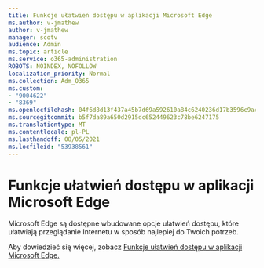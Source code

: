```yaml
---
title: Funkcje ułatwień dostępu w aplikacji Microsoft Edge
ms.author: v-jmathew
author: v-jmathew
manager: scotv
audience: Admin
ms.topic: article
ms.service: o365-administration
ROBOTS: NOINDEX, NOFOLLOW
localization_priority: Normal
ms.collection: Adm_O365
ms.custom:
- "9004622"
- "8369"
ms.openlocfilehash: 04f6d8d13f437a45b7d69a592610a84c6240236d17b3596c9ac28dcd3c3cacc9
ms.sourcegitcommit: b5f7da89a650d2915dc652449623c78be6247175
ms.translationtype: MT
ms.contentlocale: pl-PL
ms.lasthandoff: 08/05/2021
ms.locfileid: "53938561"
---
```

# <a name="accessibility-features-in-microsoft-edge"></a>Funkcje ułatwień dostępu w aplikacji Microsoft Edge

Microsoft Edge są dostępne wbudowane opcje ułatwień dostępu, które ułatwiają przeglądanie Internetu w sposób najlepiej do Twoich potrzeb.

Aby dowiedzieć się więcej, zobacz [Funkcje ułatwień dostępu w aplikacji Microsoft Edge.](https://go.microsoft.com/fwlink/?linkid=2153648)
